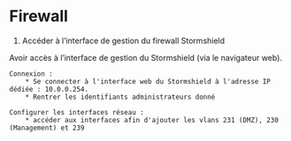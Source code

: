 # Firewall

1. Accéder à l’interface de gestion du firewall Stormshield

Avoir accès à l’interface de gestion du Stormshield (via le navigateur web).

    Connexion :
        * Se connecter à l'interface web du Stormshield à l'adresse IP dédiée : 10.0.0.254.
        * Rentrer les identifiants administrateurs donné 

    Configurer les interfaces réseau : 
        * accéder aux interfaces afin d'ajouter les vlans 231 (DMZ), 230 (Management) et 239
        


